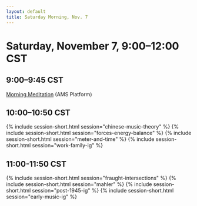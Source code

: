 ```yaml
---
layout: default
title: Saturday Morning, Nov. 7
---
```


# Saturday, November 7, 9:00–12:00 CST


## 9:00–9:45 CST
<p class="non-session"><a href="">Morning Meditation</a><span class="room"> (AMS Platform)</span></p>

## 10:00–10:50 CST
{% include session-short.html session="chinese-music-theory" %}
{% include session-short.html session="forces-energy-balance" %}
{% include session-short.html session="meter-and-time" %}
{% include session-short.html session="work-family-ig" %}

## 11:00-11:50 CST
{% include session-short.html session="fraught-intersections" %}
{% include session-short.html session="mahler" %}
{% include session-short.html session="post-1945-ig" %}
{% include session-short.html session="early-music-ig" %}

